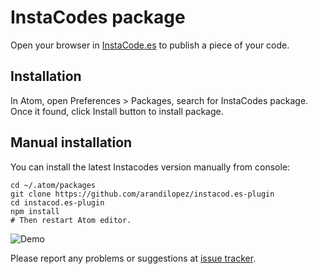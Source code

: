 # InstaCodes package

Open your browser in [InstaCode.es](http://instacod.es) to publish a piece of your code.

## Installation

In Atom, open Preferences > Packages, search for InstaCodes package. Once it found, click Install button to install package.

## Manual installation

You can install the latest Instacodes version manually from console:

    cd ~/.atom/packages
    git clone https://github.com/arandilopez/instacod.es-plugin
    cd instacod.es-plugin
    npm install
    # Then restart Atom editor.

![Demo](http://cl.ly/image/1H0u042U3X3M/instacodes.gif)

Please report any problems or suggestions at [issue tracker](https://github.com/arandilopez/instacod.es-plugin/issues/new).
